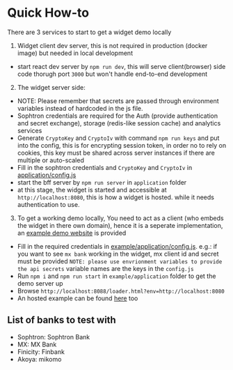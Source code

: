 # Quick How-to

There are 3 services to start to get a widget demo locally
1. Widget client dev server, this is not required in production (docker image) but needed in local development
  * start react dev server by `npm run dev`, this will serve client(browser) side code thorugh port `3000` but won't handle end-to-end development
2. The widget server side: 
  * NOTE: Please remember that secrets are passed through environment variables instead of hardcoded in the js file.
  * Sophtron credentials are required for the Auth (provide authentication and secret exchange), storage (redis-like session cache) and analytics services
  * Generate `CryptoKey` and `CryptoIv` with command `npm run keys` and put into the config, this is for encrypting session token, in order no to rely on cookies, this key must be shared across server instances if there are multiple or auto-scaled
  * Fill in the sophtron credentials and `CryptoKey` and `CryptoIv` in [application/config.js](../example/application/config.js)
  * start the bff server by `npm run server` in `application` folder
  * at this stage, the widget is started and accessible at `http://localhost:8080`, this is how a widget is hosted. while it needs authentication to use.
3. To get a working demo locally, You need to act as a client (who embeds the widget in there own domain), hence it is a seperate implementation, an [example demo website](../example/README.md) is provided
  * Fill in the required credentials in [example/application/config.js](../example/application/config.js). e.g.: if you want to see `mx bank` working in the widget, mx client id and secret must be provided
  `NOTE: please use envrionment variables to provide the api secrets` variable names are the keys in the `config.js`
  * Run `npm i` and `npm run start` in `example/application` folder to get the demo server up
  * Browse `http://localhost:8088/loader.html?env=http://localhost:8080`
  * An hosted example can be found [here](https://demo.sophtron.com/loader.html?env=https://universalwidget.sophtron-prod.com) too


  ## List of banks to test with 
  - Sophtron: Sophtron Bank
  - MX: MX Bank
  - Finicity: Finbank
  - Akoya: mikomo